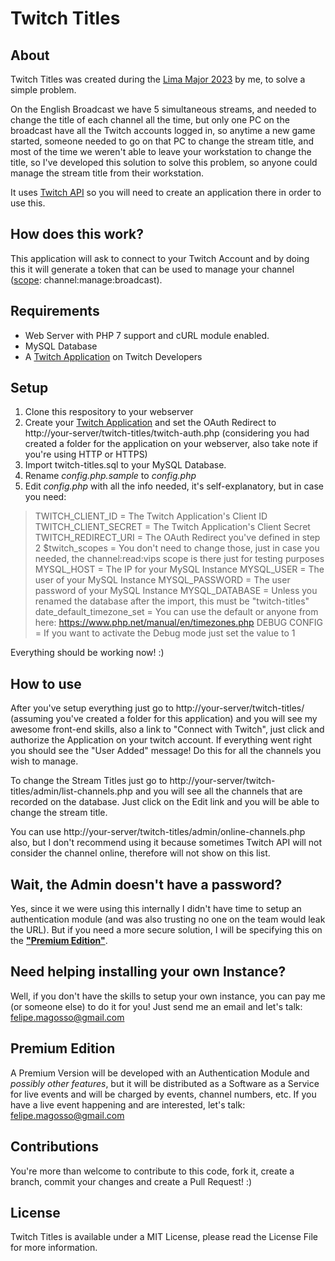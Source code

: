 ﻿# Twitch Titles

## About
Twitch Titles was created during the [Lima Major 2023](https://liquipedia.net/dota2/Lima_Major/2023) by me, to solve a simple problem.

On the English Broadcast we have 5 simultaneous streams, and needed to change the title of each channel all the time, but only one PC on the broadcast have all the Twitch accounts logged in, so anytime a new game started, someone needed to go on that PC to change the stream title, and most of the time we weren't able to leave your workstation to change the title, so I've developed this solution to solve this problem, so anyone could manage the stream title from their workstation.

It uses [Twitch API](https://dev.twitch.tv/docs/api/) so you will need to create an application there in order to use this.

## How does this work?

This application will ask to connect to your Twitch Account and by doing this it will generate a token that can be used to manage your channel ([scope](https://dev.twitch.tv/docs/authentication/scopes/): channel:manage:broadcast).

## Requirements

 - Web Server with PHP 7 support and cURL module enabled.
 - MySQL Database
 - A [Twitch Application](https://dev.twitch.tv/console/apps/create) on Twitch Developers
 
## Setup

 1. Clone this respository to your webserver
 2. Create your [Twitch Application](https://dev.twitch.tv/console/apps/create) and set the OAuth Redirect to http://your-server/twitch-titles/twitch-auth.php (considering you had created a folder for the application on your webserver, also take note if you're using HTTP or HTTPS)
 3. Import twitch-titles.sql to your MySQL Database.
 4. Rename *config.php.sample* to *config.php*
 5. Edit *config.php* with all the info needed, it's self-explanatory, but in case you need:
> TWITCH_CLIENT_ID = The Twitch Application's Client ID
> TWITCH_CLIENT_SECRET = The Twitch Application's Client Secret
> TWITCH_REDIRECT_URI = The OAuth Redirect you've defined in step 2
> $twitch_scopes = You don't need to change those, just in case you needed, the channel:read:vips scope is there just for testing purposes 
> MYSQL_HOST = The IP for your MySQL Instance
> MYSQL_USER = The user of your MySQL Instance
> MYSQL_PASSWORD = The user password of your MySQL Instance
> MYSQL_DATABASE = Unless you renamed the database after the import, this must be "twitch-titles"
> date_default_timezone_set = You can use the default or anyone from here: https://www.php.net/manual/en/timezones.php
> DEBUG CONFIG = If you want to activate the Debug mode just set the value to 1

Everything should be working now! :)

## How to use

After you've setup everything just go to http://your-server/twitch-titles/ (assuming you've created a folder for this application) and you will see my awesome front-end skills, also a link to "Connect with Twitch", just click and authorize the Application on your twitch account.
If everything went right you should see the "User Added" message! Do this for all the channels you wish to manage.

To change the Stream Titles just go to http://your-server/twitch-titles/admin/list-channels.php and you will see all the channels that are recorded on the database. Just click on the Edit link and you will be able to change the stream title.

You can use http://your-server/twitch-titles/admin/online-channels.php also, but I don't recommend using it because sometimes Twitch API will not consider the channel online, therefore will not show on this list.

## Wait, the Admin doesn't have a password?

Yes, since it we were using this internally I didn't have time to setup an authentication module (and was also trusting no one on the team would leak the URL). But if you need a more secure solution, I will be specifying this on the **["Premium Edition"](#premium-edition)**.

## Need helping installing your own Instance?

Well, if you don't have the skills to setup your own instance, you can pay me (or someone else) to do it for you!
Just send me an email and let's talk: felipe.magosso@gmail.com

## Premium Edition

A Premium Version will be developed with an Authentication Module and *possibly other features*, but it will be distributed as a Software as a Service for live events and will be charged by events, channel numbers, etc.
If you have a live event happening and are interested, let's talk: felipe.magosso@gmail.com

## Contributions

You're more than welcome to contribute to this code, fork it, create a branch, commit your changes and create a Pull Request! :)

## License

Twitch Titles is available under a MIT License, please read the License File for more information.
